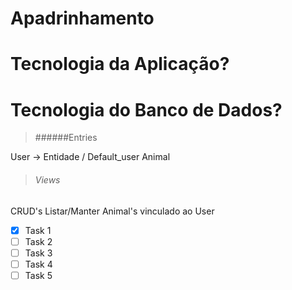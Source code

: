 # Apadrinhamento

# Tecnologia da Aplicação?
# Tecnologia do Banco de Dados?

 > ######Entries 
 
User -> Entidade / Default_user
Animal

> ###### Views

CRUD's
Listar/Manter Animal's vinculado ao User


- [x] Task 1
- [ ] Task 2
- [ ] Task 3
- [ ] Task 4
- [ ] Task 5
